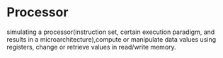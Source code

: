 # Processor
simulating a processor(instruction set, certain execution paradigm, and results in a microarchitecture),compute or manipulate data values using registers, change or retrieve values in read/write memory.
